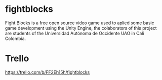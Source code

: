 # fightblocks
Fight Blocks is a free open source video game used to aplied some basic game development using the Unity Engine, the colaborators of this project are students of the Universidad Autónoma de Occidente UAO in Cali Colombia.

# Trello
https://trello.com/b/FF2Eh15h/fightblocks
